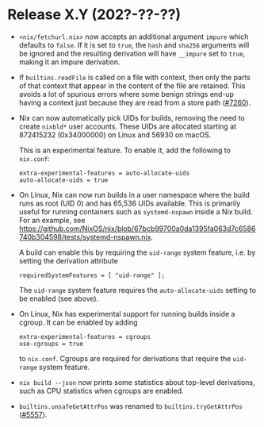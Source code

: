 # Release X.Y (202?-??-??)

* `<nix/fetchurl.nix>` now accepts an additional argument `impure` which
  defaults to `false`.  If it is set to `true`, the `hash` and `sha256`
  arguments will be ignored and the resulting derivation will have
  `__impure` set to `true`, making it an impure derivation.

* If `builtins.readFile` is called on a file with context, then only the parts
  of that context that appear in the content of the file are retained.
  This avoids a lot of spurious errors where some benign strings end-up having
  a context just because they are read from a store path
  ([#7260](https://github.com/NixOS/nix/pull/7260)).

* Nix can now automatically pick UIDs for builds, removing the need to
  create `nixbld*` user accounts. These UIDs are allocated starting at
  872415232 (0x34000000) on Linux and 56930 on macOS.

  This is an experimental feature. To enable it, add the following to
  `nix.conf`:

  ```
  extra-experimental-features = auto-allocate-uids
  auto-allocate-uids = true
  ```

* On Linux, Nix can now run builds in a user namespace where the build
  runs as root (UID 0) and has 65,536 UIDs available. This is
  primarily useful for running containers such as `systemd-nspawn`
  inside a Nix build. For an example, see
  https://github.com/NixOS/nix/blob/67bcb99700a0da1395fa063d7c6586740b304598/tests/systemd-nspawn.nix.

  A build can enable this by requiring the `uid-range` system feature,
  i.e. by setting the derivation attribute

  ```
  requiredSystemFeatures = [ "uid-range" ];
  ```

  The `uid-range` system feature requires the `auto-allocate-uids`
  setting to be enabled (see above).

* On Linux, Nix has experimental support for running builds inside a
  cgroup. It can be enabled by adding

  ```
  extra-experimental-features = cgroups
  use-cgroups = true
  ```

  to `nix.conf`. Cgroups are required for derivations that require the
  `uid-range` system feature.

* `nix build --json` now prints some statistics about top-level
  derivations, such as CPU statistics when cgroups are enabled.

* `builtins.unsafeGetAttrPos` was renamed to `builtins.tryGetAttrPos`
  ([#5557](https://github.com/NixOS/nix/issues/5557)).
